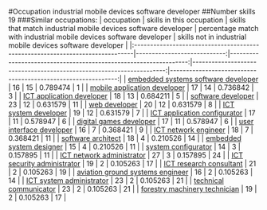#Occupation industrial mobile devices software developer
##Number skills 19
###Similar occupations:
| occupation                                                                    |   skills in this occupation |   skills that match industrial mobile devices software developer |   percentage match with industrial mobile devices software developer |   skills not in industrial mobile devices software developer |
|:------------------------------------------------------------------------------|----------------------------:|-----------------------------------------------------------------:|---------------------------------------------------------------------:|-------------------------------------------------------------:|
| [embedded systems software developer](embedded_systems_software_developer.md) |                          16 |                                                               15 |                                                             0.789474 |                                                            1 |
| [mobile application developer](mobile_application_developer.md)               |                          17 |                                                               14 |                                                             0.736842 |                                                            3 |
| [ICT application developer](ICT_application_developer.md)                     |                          18 |                                                               13 |                                                             0.684211 |                                                            5 |
| [software developer](software_developer.md)                                   |                          23 |                                                               12 |                                                             0.631579 |                                                           11 |
| [web developer](web_developer.md)                                             |                          20 |                                                               12 |                                                             0.631579 |                                                            8 |
| [ICT system developer](ICT_system_developer.md)                               |                          19 |                                                               12 |                                                             0.631579 |                                                            7 |
| [ICT application configurator](ICT_application_configurator.md)               |                          17 |                                                               11 |                                                             0.578947 |                                                            6 |
| [digital games developer](digital_games_developer.md)                         |                          17 |                                                               11 |                                                             0.578947 |                                                            6 |
| [user interface developer](user_interface_developer.md)                       |                          16 |                                                                7 |                                                             0.368421 |                                                            9 |
| [ICT network engineer](ICT_network_engineer.md)                               |                          18 |                                                                7 |                                                             0.368421 |                                                           11 |
| [software architect](software_architect.md)                                   |                          18 |                                                                4 |                                                             0.210526 |                                                           14 |
| [embedded system designer](embedded_system_designer.md)                       |                          15 |                                                                4 |                                                             0.210526 |                                                           11 |
| [system configurator](system_configurator.md)                                 |                          14 |                                                                3 |                                                             0.157895 |                                                           11 |
| [ICT network administrator](ICT_network_administrator.md)                     |                          27 |                                                                3 |                                                             0.157895 |                                                           24 |
| [ICT security administrator](ICT_security_administrator.md)                   |                          19 |                                                                2 |                                                             0.105263 |                                                           17 |
| [ICT research consultant](ICT_research_consultant.md)                         |                          21 |                                                                2 |                                                             0.105263 |                                                           19 |
| [aviation ground systems engineer](aviation_ground_systems_engineer.md)       |                          16 |                                                                2 |                                                             0.105263 |                                                           14 |
| [ICT system administrator](ICT_system_administrator.md)                       |                          23 |                                                                2 |                                                             0.105263 |                                                           21 |
| [technical communicator](technical_communicator.md)                           |                          23 |                                                                2 |                                                             0.105263 |                                                           21 |
| [forestry machinery technician](forestry_machinery_technician.md)             |                          19 |                                                                2 |                                                             0.105263 |                                                           17 |
